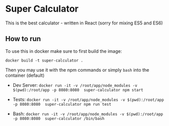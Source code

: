 # Super Calculator

This is the best calculator - written in React (sorry for mixing ES5 and ES6)

## How to run

To use this in docker make sure to first build the image:

`docker build -t super-calculator .`

Then you may use it with the npm commands or simply `bash` into the container (default)

- Dev Server: `docker run -it -v /root/app/node_modules -v $(pwd):/root/app -p 8080:8080  super-calculator npm start`

- Tests: `docker run -it -v /root/app/node_modules -v $(pwd):/root/app -p 8080:8080  super-calculator npm run test`

- Bash: `docker run -it -v /root/app/node_modules -v $(pwd):/root/app -p 8080:8080  super-calculator /bin/bash`

